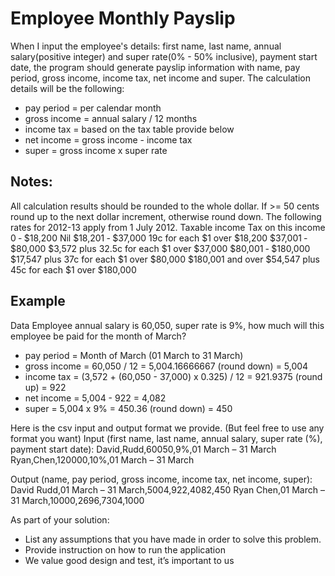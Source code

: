Employee Monthly Payslip
===================

When I input the employee's details: first name, last name, annual salary(positive integer) and super rate(0% - 50% inclusive), payment start date, the program should generate payslip information with name, pay period, gross income, income tax, net income and super. The calculation details will be the following: 

* pay period = per calendar month
* gross income = annual salary / 12 months
* income tax = based on the tax table provide below
* net income = gross income - income tax 
* super = gross income x super rate

Notes:
------
All calculation results should be rounded to the whole dollar. If >= 50 cents round up to the next dollar increment, otherwise round down. The following rates for 2012-13 apply from 1 July 2012. Taxable income Tax on this income 
0 ‐ $18,200 Nil
$18,201 ‐ $37,000 19c for each $1 over $18,200
$37,001 ‐ $80,000 $3,572 plus 32.5c for each $1 over $37,000
$80,001 ‐ $180,000 $17,547 plus 37c for each $1 over $80,000
$180,001 and over $54,547 plus 45c for each $1 over $180,000

Example
-------
Data 
Employee annual salary is 60,050, super rate is 9%, how much will this employee be paid for the month of March?
* pay period = Month of March (01 March to 31 March) 
* gross income = 60,050 / 12 = 5,004.16666667 (round down) = 5,004
* income tax = (3,572 + (60,050 - 37,000) x 0.325) / 12 = 921.9375 (round up) = 922
* net income = 5,004 - 922 = 4,082
* super = 5,004 x 9% = 450.36 (round down) = 450

Here is the csv input and output format we provide. (But feel free to use any format you want) 
Input (first name, last name, annual salary, super rate (%), payment start date):
David,Rudd,60050,9%,01 March – 31 March
Ryan,Chen,120000,10%,01 March – 31 March 

Output (name, pay period, gross income, income tax, net income, super):
David Rudd,01 March – 31 March,5004,922,4082,450
Ryan Chen,01 March – 31 March,10000,2696,7304,1000

As part of your solution:
* List any assumptions that you have made in order to solve this problem.
* Provide instruction on how to run the application 
* We value good design and test, it’s important to us